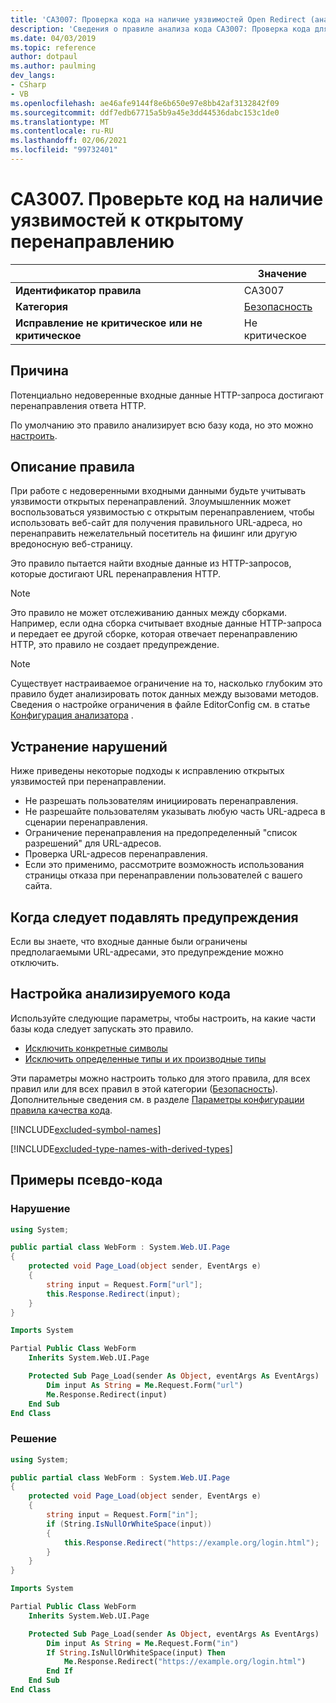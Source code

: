 ```yaml
---
title: 'CA3007: Проверка кода на наличие уязвимостей Open Redirect (анализ кода)'
description: 'Сведения о правиле анализа кода CA3007: Проверка кода для уязвимостей Open Redirect'
ms.date: 04/03/2019
ms.topic: reference
author: dotpaul
ms.author: paulming
dev_langs:
- CSharp
- VB
ms.openlocfilehash: ae46afe9144f8e6b650e97e8bb42af3132842f09
ms.sourcegitcommit: ddf7edb67715a5b9a45e3dd44536dabc153c1de0
ms.translationtype: MT
ms.contentlocale: ru-RU
ms.lasthandoff: 02/06/2021
ms.locfileid: "99732401"
---
```

# <a name="ca3007-review-code-for-open-redirect-vulnerabilities"></a>CA3007. Проверьте код на наличие уязвимостей к открытому перенаправлению

| | Значение |
|-|-|
| **Идентификатор правила** |CA3007|
| **Категория** |[Безопасность](security-warnings.md)|
| **Исправление не критическое или не критическое** |Не критическое|

## <a name="cause"></a>Причина

Потенциально недоверенные входные данные HTTP-запроса достигают перенаправления ответа HTTP.

По умолчанию это правило анализирует всю базу кода, но это можно [настроить](#configure-code-to-analyze).

## <a name="rule-description"></a>Описание правила

При работе с недоверенными входными данными будьте учитывать уязвимости открытых перенаправлений. Злоумышленник может воспользоваться уязвимостью с открытым перенаправлением, чтобы использовать веб-сайт для получения правильного URL-адреса, но перенаправить нежелательный посетитель на фишинг или другую вредоносную веб-страницу.

Это правило пытается найти входные данные из HTTP-запросов, которые достигают URL перенаправления HTTP.

> [!NOTE]
> Это правило не может отслеживанию данных между сборками. Например, если одна сборка считывает входные данные HTTP-запроса и передает ее другой сборке, которая отвечает перенаправлению HTTP, это правило не создает предупреждение.

> [!NOTE]
> Существует настраиваемое ограничение на то, насколько глубоким это правило будет анализировать поток данных между вызовами методов. Сведения о настройке ограничения в файле EditorConfig см. в статье [Конфигурация анализатора](https://github.com/dotnet/roslyn-analyzers/blob/master/docs/Analyzer%20Configuration.md#dataflow-analysis) .

## <a name="how-to-fix-violations"></a>Устранение нарушений

Ниже приведены некоторые подходы к исправлению открытых уязвимостей при перенаправлении.

- Не разрешать пользователям инициировать перенаправления.
- Не разрешайте пользователям указывать любую часть URL-адреса в сценарии перенаправления.
- Ограничение перенаправления на предопределенный "список разрешений" для URL-адресов.
- Проверка URL-адресов перенаправления.
- Если это применимо, рассмотрите возможность использования страницы отказа при перенаправлении пользователей с вашего сайта.

## <a name="when-to-suppress-warnings"></a>Когда следует подавлять предупреждения

Если вы знаете, что входные данные были ограничены предполагаемыми URL-адресами, это предупреждение можно отключить.

## <a name="configure-code-to-analyze"></a>Настройка анализируемого кода

Используйте следующие параметры, чтобы настроить, на какие части базы кода следует запускать это правило.

- [Исключить конкретные символы](#exclude-specific-symbols)
- [Исключить определенные типы и их производные типы](#exclude-specific-types-and-their-derived-types)

Эти параметры можно настроить только для этого правила, для всех правил или для всех правил в этой категории ([Безопасность](security-warnings.md)). Дополнительные сведения см. в разделе [Параметры конфигурации правила качества кода](../code-quality-rule-options.md).

[!INCLUDE[excluded-symbol-names](~/includes/code-analysis/excluded-symbol-names.md)]

[!INCLUDE[excluded-type-names-with-derived-types](~/includes/code-analysis/excluded-type-names-with-derived-types.md)]

## <a name="pseudo-code-examples"></a>Примеры псевдо-кода

### <a name="violation"></a>Нарушение

```csharp
using System;

public partial class WebForm : System.Web.UI.Page
{
    protected void Page_Load(object sender, EventArgs e)
    {
        string input = Request.Form["url"];
        this.Response.Redirect(input);
    }
}
```

```vb
Imports System

Partial Public Class WebForm
    Inherits System.Web.UI.Page

    Protected Sub Page_Load(sender As Object, eventArgs As EventArgs)
        Dim input As String = Me.Request.Form("url")
        Me.Response.Redirect(input)
    End Sub
End Class
```

### <a name="solution"></a>Решение

```csharp
using System;

public partial class WebForm : System.Web.UI.Page
{
    protected void Page_Load(object sender, EventArgs e)
    {
        string input = Request.Form["in"];
        if (String.IsNullOrWhiteSpace(input))
        {
            this.Response.Redirect("https://example.org/login.html");
        }
    }
}
```

```vb
Imports System

Partial Public Class WebForm
    Inherits System.Web.UI.Page

    Protected Sub Page_Load(sender As Object, eventArgs As EventArgs)
        Dim input As String = Me.Request.Form("in")
        If String.IsNullOrWhiteSpace(input) Then
            Me.Response.Redirect("https://example.org/login.html")
        End If
    End Sub
End Class
```
